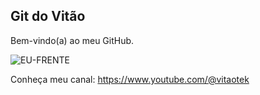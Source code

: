 Git do Vitão
------------


Bem-vindo(a) ao meu GitHub.

![EU-FRENTE](https://github.com/user-attachments/assets/de69bd77-6b35-45bf-bef3-3fb4da8aaaa8)

Conheça meu canal: https://www.youtube.com/@vitaotek

